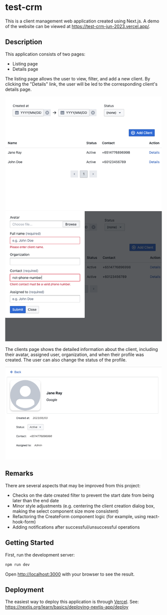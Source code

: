 # test-crm

This is a client management web application created using Next.js. A demo of the website can be viewed at https://test-crm-jun-2023.vercel.app/.

## Description

This application consists of two pages:
- Listing page
- Details page

The listing page allows the user to view, filter, and add a new client. By clicking the "Details" link, the user will be led to the corresponding client's details page.

<img src="docs/0.png">
<img src="docs/1.png">

The clients page shows the detailed information about the client, including their avatar, assigned user, organization, and when their profile was created. The user can also change the status of the profile.

<img src="docs/2.png">

## Remarks

There are several aspects that may be improved from this project:
- Checks on the date created filter to prevent the start date from being later than the end date
- Minor style adjustments (e.g. centering the client creation dialog box, making the select component size more consistent)
- Refactoring the CreateForm component logic (for example, using react-hook-form)
- Adding notifications after successful/unsuccessful operations

## Getting Started

First, run the development server:

```bash
npm run dev
```

Open [http://localhost:3000](http://localhost:3000) with your browser to see the result.

## Deployment

The easiest way to deploy this application is through [Vercel](https://vercel.com). See: https://nextjs.org/learn/basics/deploying-nextjs-app/deploy 
